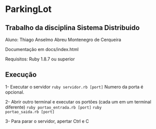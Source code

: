 ParkingLot
==========

Trabalho da disciplina Sistema Distribuido
------------------------------------------

Aluno: Thiago Anselmo Abreu Montenegro de Cerqueira

Documentação em docs/index.html

Requisitos: Ruby 1.8.7 ou superior

Execução
--------

1- Executar o servidor
	<code>ruby servidor.rb [port]</code>
Numero da porta é opcional.

2- Abrir outro terminal e executar os portões (cada um em um terminal diferente)
	<code>ruby portao_entrada.rb [port]</code>
	<code>ruby portao_saida.rb [port]</code>

3- Para parar o servidor, apertar Ctrl e C